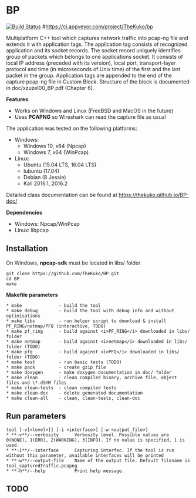 BP
===
[![Build Status](https://travis-ci.org/TheKuko/BP.svg?branch=master)](https://travis-ci.org/TheKuko/BP)
#https://ci.appveyor.com/project/TheKuko/bp

Multiplatform C++ tool which captures network traffic into pcap-ng file and extends it with application tags. 
The application tag consists of recognized application and its socket records. The socket record uniquely identifies group of packets which belongs to one applications socket. It consists of local IP address (preceded with its version), local port, transport-layer protocol and time (in microseconds of Unix time) of the first and the last packet in the group. 
Application tags are appended to the end of the capture pcap-ng file in Custom Block. Structure of the block is documented in doc/xzuzel00_BP.pdf (Chapter 6).

**Features**
- Works on Windows and Linux (FreeBSD and MacOS in the future)
- Uses **PCAPNG** so Wireshark can read the capture file as usual

The application was tested on the following platforms:
- Windows:
    - Windows 10, x64 (Npcap)
    - Windows 7, x64 (WinPcap)
- Linux:
    - Ubuntu (15.04 LTS, 16.04 LTS)
    - lubuntu (17.04)
    - Debian (8 Jessie)
    - Kali 2016.1, 2016.2

Detailed class documentation can be found at https://thekuko.github.io/BP-doc/

**Dependencies**
- Windows: Npcap/WinPcap
- Linux: libpcap

## Installation
On Windows, **npcap-sdk** must be located in libs/ folder
    
    git clone https://github.com/TheKuko/BP.git
    cd BP
    make

**Makefile parameters**

    * make              - build the tool
    * make debug        - build the tool with debug info and without optimisations
    * make libs         - run helper script to download & install PF_RING/netmap/PFQ (interactive, TODO)
    * make pf_ring      - build against <i>PF_RING</i> downloaded in libs/ folder
    * make netmap       - build against <i>netmap</i> downloaded in libs/ folder (TODO)
    * make pfq          - build against <i>PFQ</i> downloaded in libs/ folder (TODO)
    * make test         - run basic tests (TODO)
    * make pack         - create gzip file
    * make doxygen      - make doxygen documentation in doc/ folder
    * make clean        - clean compiled binary, archive file, object files and \*.dSYM files
    * make clean-tests  - clean compiled tests
    * make clean-doc    - delete generated documentation
    * make clean-all    - clean, clean-tests, clean-doc

## Run parameters
    tool [-v[<level>]] [-i <interface>] [-w <output_file>]
    * **-v**/--verbosity      Verbosity level. Possible values are 0(NONE), 1(ERR), 2(WARNING), 3(INFO). If no value is specified, 1 is used.
    * **-i**/--interface      Capturing interfec. If the tool is run without this parameter, available interfaces will be printed
    * **-w**/--output-file    Name of the output file. Default filename is tool_capturedTraffic.pcapng
    * **-h**/--help           Print help message.

## TODO
